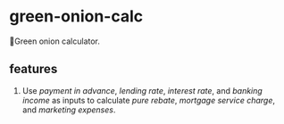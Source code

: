 # green-onion-calc
🥗Green onion calculator.

## features

1. Use *payment in advance*, *lending rate*, *interest rate*, and *banking income* as inputs to calculate *pure rebate*, *mortgage service charge*, and *marketing expenses*.

